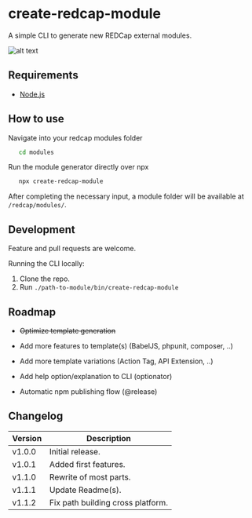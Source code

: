 # create-redcap-module
A simple CLI to generate new REDCap external modules.

![alt text](/create-redcap-module-carbon.png "Screenshot")

## Requirements

- [Node.js](https://nodejs.org/en/)

## How to use
Navigate into your redcap modules folder

```bash
   cd modules
``` 

Run the module generator directly over npx

```bash
   npx create-redcap-module
``` 

After completing the necessary input, a module folder will be available at `/redcap/modules/`.

## Development
Feature and pull requests are welcome.

Running the CLI locally:
1. Clone the repo.
2. Run `./path-to-module/bin/create-redcap-module`


## Roadmap

- ~~Optimize template generation~~
- Add more features to template(s) (BabelJS, phpunit, composer, ..)
- Add more template variations (Action Tag, API Extension, ..)
- Add help option/explanation to CLI (optionator)

- Automatic npm publishing flow (@release)


## Changelog

Version | Description
------- | --------------------
v1.0.0  | Initial release.
v1.0.1  | Added first features.
v1.1.0  | Rewrite of most parts.
v1.1.1  | Update Readme(s).
v1.1.2  | Fix path building cross platform.
